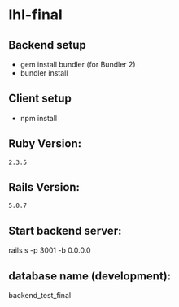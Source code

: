 # lhl-final

## Backend setup

- gem install bundler (for Bundler 2)
- bundler install

## Client setup

- npm install

## Ruby Version:
`2.3.5`

## Rails Version:
`5.0.7`


## Start backend server:
rails s -p 3001 -b 0.0.0.0

## database name (development):
backend_test_final
